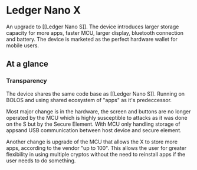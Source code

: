 # Ledger Nano X

An upgrade to [[Ledger Nano S]]. The device introduces larger storage capacity for more apps, faster MCU, larger display, bluetooth connection and battery. The device is marketed as the perfect hardware wallet for mobile users.

## At a glance

### Transparency

The device shares the same code base as [[Ledger Nano S]]. Running on BOLOS and using shared ecosystem of "apps" as it's predeccessor.

Most major change is in the hardware, the screen and buttons are no longer operated by the MCU which is highly susceptible to attacks as it was done on the S but by the Secure Element. With MCU only handling storage of appsand USB communication between host device and secure element.

Another change is upgrade of the MCU that allows the X to store more apps, according to the vendor "up to 100". This allows the user for greater flexibility in using multiple cryptos without the need to reinstall apps if the user needs to do something. 


